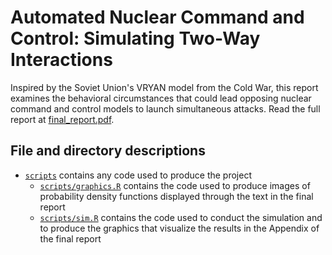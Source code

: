 # Automated Nuclear Command and Control: Simulating Two-Way Interactions

Inspired by the Soviet Union's VRYAN model from the Cold War, this report examines the behavioral circumstances that could lead opposing nuclear command and control models to launch simultaneous attacks. Read the full report at [final_report.pdf](final_report.pdf).

## File and directory descriptions

- [`scripts`](scripts) contains any code used to produce the project
  - [`scripts/graphics.R`](scripts/graphics.R) contains the code used to produce images of probability density functions displayed through the text in the final report
  - [`scripts/sim.R`](scripts/sim.R) contains the code used to conduct the simulation and to produce the graphics that visualize the results in the Appendix of the final report